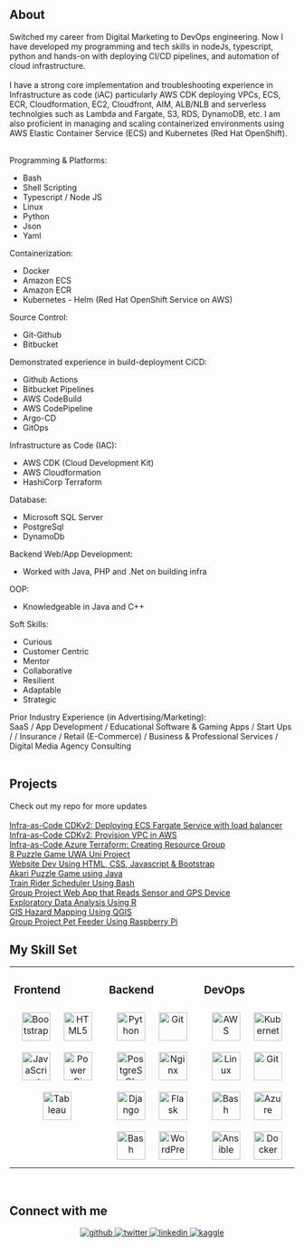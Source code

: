 ## About
Switched my career from Digital Marketing to DevOps engineering. Now I have developed my programming and tech skills in nodeJs, typescript, python and hands-on with deploying CI/CD pipelines, and automation of cloud infrastructure. 
<br/> <br/> 
I have a strong core implementation and troubleshooting experience in Infrastructure as code (iAC) particularly AWS CDK deploying VPCs, ECS, ECR, Cloudformation, EC2, Cloudfront, AIM, ALB/NLB and serverless technolgies such as Lambda and Fargate, S3, RDS, DynamoDB, etc. I am also proficient in managing and scaling containerized environments using AWS Elastic Container Service (ECS) and Kubernetes (Red Hat OpenShift).
<br/> <br/> 

Programming & Platforms:  <br/> 
 - Bash
 - Shell Scripting
 - Typescript / Node JS
 - Linux
 - Python
 - Json
 - Yaml

Containerization: <br/> 
 - Docker 
 - Amazon ECS
 - Amazon ECR
 - Kubernetes - Helm (Red Hat OpenShift Service on AWS)

Source Control: <br/> 
 - Git-Github
 - Bitbucket

Demonstrated experience in build-deployment CiCD: <br/> 
 - Github Actions
 - Bitbucket Pipelines
 - AWS CodeBuild
 - AWS CodePipeline
 - Argo-CD
 - GitOps

Infrastructure as Code (IAC): <br/> 
 - AWS CDK (Cloud Development Kit)
 - AWS Cloudformation 
 - HashiCorp Terraform 


Database: <br/> 
 - Microsoft SQL Server
 - PostgreSql 
 - DynamoDb

Backend Web/App Development: <br/> 
 - Worked with Java, PHP and .Net on building infra

OOP: <br/> 
 - Knowledgeable in Java and C++

Soft Skills: <br/> 
 - Curious 
 - Customer Centric 
 - Mentor 
 - Collaborative 
 - Resilient
 - Adaptable
 - Strategic

Prior Industry Experience (in Advertising/Marketing):   <br/> 
SaaS / App Development / Educational Software & Gaming Apps / Start Ups / / Insurance / Retail (E-Commerce) / Business & Professional Services / Digital Media Agency Consulting
<br/> <br/> 
## Projects  
Check out my repo for more updates
<br/> <br/> 
[Infra-as-Code CDKv2: Deploying ECS Fargate Service with load balancer](https://github.com/clarizalooktech/cdk-ecs-fargate-example)
<br/>
[Infra-as-Code CDKv2: Provision VPC in AWS](https://github.com/clarizalooktech/aws-cdkv2-vpc-construct)
<br/> 
[Infra-as-Code Azure Terraform: Creating Resource Group](https://github.com/clarizalooktech/azure-terraform-create-resource-group)
<br/> 
[8 Puzzle Game UWA Uni Project](https://github.com/clarizalooktech/8-puzzle-game-uni-project)
<br/> 
[Website Dev Using HTML, CSS, Javascript & Bootstrap](https://github.com/clarizalooktech/code-on-demand)
<br/> 
[Akari Puzzle Game using Java](https://github.com/clarizalooktech/java-akari-puzzle-game)
<br/> 
[Train Rider Scheduler Using Bash](https://github.com/clarizalooktech/bash-shell-scripting-task3)
<br/> 
[Group Project Web App that Reads Sensor and GPS Device](https://www.youtube.com/watch?v=4BGc4A2KKhU)
<br/> 
[Exploratory Data Analysis Using R](https://github.com/clarizalooktech/r-programming-exploratory-data-anaysis)
<br/> 
[GIS Hazard Mapping Using QGIS](https://www.youtube.com/watch?v=IQc13B3KZgQ)
<br/> 
[Group Project Pet Feeder Using Raspberry Pi](https://github.com/clarizalooktech/internet-of-things-robotic-pet-feeder-project)



## My Skill Set  
<table><tr><td valign="top" width="33%">



### Frontend  
<div align="center">  
<img style="margin: 10px" src="https://profilinator.rishav.dev/skills-assets/bootstrap-plain.svg" alt="Bootstrap" height="50" />  
<img style="margin: 10px" src="https://profilinator.rishav.dev/skills-assets/html5-original-wordmark.svg" alt="HTML5" height="50" />  
<img style="margin: 10px" src="https://profilinator.rishav.dev/skills-assets/javascript-original.svg" alt="JavaScript" height="50" />  
<img style="margin: 10px" src="https://profilinator.rishav.dev/skills-assets/powerbi.png" alt="Power Bi" height="50" />  
<img style="margin: 10px" src="https://profilinator.rishav.dev/skills-assets/tableau.svg" alt="Tableau" height="50" />  
</div>

</td><td valign="top" width="33%">


### Backend  
<div align="center">  
<img style="margin: 10px" src="https://profilinator.rishav.dev/skills-assets/python-original.svg" alt="Python" height="50" />  
<img style="margin: 10px" src="https://profilinator.rishav.dev/skills-assets/git-scm-icon.svg" alt="Git" height="50" />  
<img style="margin: 10px" src="https://profilinator.rishav.dev/skills-assets/postgresql-original-wordmark.svg" alt="PostgreSQL" height="50" />  
<img style="margin: 10px" src="https://profilinator.rishav.dev/skills-assets/nginx-original.svg" alt="Nginx" height="50" />  
<img style="margin: 10px" src="https://profilinator.rishav.dev/skills-assets/django-original.svg" alt="Django" height="50" />  
<img style="margin: 10px" src="https://profilinator.rishav.dev/skills-assets/flask.png" alt="Flask" height="50" />  
<img style="margin: 10px" src="https://profilinator.rishav.dev/skills-assets/gnu_bash-icon.svg" alt="Bash" height="50" />  
<img style="margin: 10px" src="https://profilinator.rishav.dev/skills-assets/wordpress.png" alt="WordPress" height="50" />  
</div>

</td><td valign="top" width="33%">



### DevOps  
<div align="center">  
<img style="margin: 10px" src="https://profilinator.rishav.dev/skills-assets/amazonwebservices-original-wordmark.svg" alt="AWS" height="50" />  
<img style="margin: 10px" src="https://profilinator.rishav.dev/skills-assets/kubernetes-icon.svg" alt="Kubernetes" height="50" />  
<img style="margin: 10px" src="https://profilinator.rishav.dev/skills-assets/linux-original.svg" alt="Linux" height="50" />  
<img style="margin: 10px" src="https://profilinator.rishav.dev/skills-assets/git-scm-icon.svg" alt="Git" height="50" />  
<img style="margin: 10px" src="https://profilinator.rishav.dev/skills-assets/gnu_bash-icon.svg" alt="Bash" height="50" />  
<img style="margin: 10px" src="https://profilinator.rishav.dev/skills-assets/microsoft_azure-icon.svg" alt="Azure" height="50" />  
<img style="margin: 10px" src="https://profilinator.rishav.dev/skills-assets/ansible.png" alt="Ansible" height="50" />  
<img style="margin: 10px" src="https://profilinator.rishav.dev/skills-assets/docker-original-wordmark.svg" alt="Docker" height="50" />  
</div>

</td></tr></table>  

<br/>  

## Connect with me  
<div align="center">
<a href="https://github.com/clariza-look-microsoft-ambassador" target="_blank">
<img src=https://img.shields.io/badge/github-%2324292e.svg?&style=for-the-badge&logo=github&logoColor=white alt=github style="margin-bottom: 5px;" />
</a>
<a href="https://twitter.com/clarizalook" target="_blank">
<img src=https://img.shields.io/badge/twitter-%2300acee.svg?&style=for-the-badge&logo=twitter&logoColor=white alt=twitter style="margin-bottom: 5px;" />
</a>
<a href="https://linkedin.com/in/clarizalook" target="_blank">
<img src=https://img.shields.io/badge/linkedin-%231E77B5.svg?&style=for-the-badge&logo=linkedin&logoColor=white alt=linkedin style="margin-bottom: 5px;" />
</a>
<a href="https://www.kaggle.com/clarlooktech" target="_blank">
<img src=https://img.shields.io/badge/kaggle-%2344BAE8.svg?&style=for-the-badge&logo=kaggle&logoColor=white alt=kaggle style="margin-bottom: 5px;" />
</a>  
</div>  
  

<br/>  







  
 

  

<br/>  


<br />


